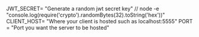 JWT_SECRET= "Generate a random jwt secret key" // node -e "console.log(require('crypto').randomBytes(32).toString('hex'))"
CLIENT_HOST= "Where your client is hosted such as localhost:5555"
PORT = "Port you want the server to be hosted"